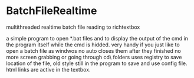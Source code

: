 BatchFileRealtime
=================

multithreaded realtime batch file reading to richtextbox

a simple program to open *.bat files and to display the output of the cmd in the program itself while the cmd is hidded.
very handy if you just like to open a batch file as windwos no auto closes them after they finished no more screen grabbing or going through cd\ folders
uses registry to save location of the file, old style still in the program to save and use config file.
html links are active in the textbox.
